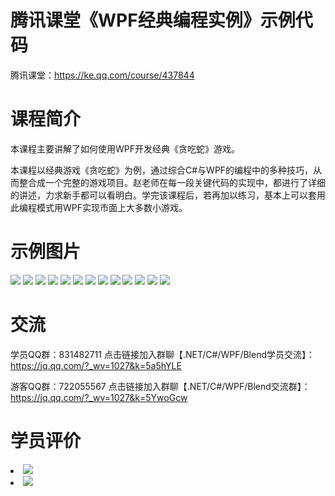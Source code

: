 # 腾讯课堂《WPF经典编程实例》示例代码

腾讯课堂：<a href="https://ke.qq.com/course/437844?tuin=1405e4a">https://ke.qq.com/course/437844</a><br/>



# 课程简介

本课程主要讲解了如何使用WPF开发经典《贪吃蛇》游戏。

本课程以经典游戏《贪吃蛇》为例，通过综合C#与WPF的编程中的多种技巧，从而整合成一个完整的游戏项目。赵老师在每一段关键代码的实现中，都进行了详细的讲述，力求新手都可以看明白。学完该课程后，若再加以练习，基本上可以套用此编程模式用WPF实现市面上大多数小游戏。

# 示例图片

<img src="https://github.com/zmrbak/WPFSnakeGame/blob/master/%E7%A4%BA%E4%BE%8B%E5%9B%BE%E7%89%87/WPF%E8%B4%AA%E5%90%83%E8%9B%87.gif?raw=true"/>
<img src="https://raw.githubusercontent.com/zmrbak/WPFSnakeGame/master/%E7%A4%BA%E4%BE%8B%E5%9B%BE%E7%89%87/9.png">
<img src="https://raw.githubusercontent.com/zmrbak/WPFSnakeGame/master/%E7%A4%BA%E4%BE%8B%E5%9B%BE%E7%89%87/122.png">
<img src="https://raw.githubusercontent.com/zmrbak/WPFSnakeGame/master/%E7%A4%BA%E4%BE%8B%E5%9B%BE%E7%89%87/81.png">
<img src="https://raw.githubusercontent.com/zmrbak/WPFSnakeGame/master/%E7%A4%BA%E4%BE%8B%E5%9B%BE%E7%89%87/11.png">
<img src="https://raw.githubusercontent.com/zmrbak/WPFSnakeGame/master/%E7%A4%BA%E4%BE%8B%E5%9B%BE%E7%89%87/2.png">
<img src="https://raw.githubusercontent.com/zmrbak/WPFSnakeGame/master/%E7%A4%BA%E4%BE%8B%E5%9B%BE%E7%89%87/10.png">
<img src="https://raw.githubusercontent.com/zmrbak/WPFSnakeGame/master/%E7%A4%BA%E4%BE%8B%E5%9B%BE%E7%89%87/7.png">
<img src="https://raw.githubusercontent.com/zmrbak/WPFSnakeGame/master/%E7%A4%BA%E4%BE%8B%E5%9B%BE%E7%89%87/5.png">
<img src="https://raw.githubusercontent.com/zmrbak/WPFSnakeGame/master/%E7%A4%BA%E4%BE%8B%E5%9B%BE%E7%89%87/121.png">
<img src="https://raw.githubusercontent.com/zmrbak/WPFSnakeGame/master/%E7%A4%BA%E4%BE%8B%E5%9B%BE%E7%89%87/82.png">
<img src="https://raw.githubusercontent.com/zmrbak/WPFSnakeGame/master/%E7%A4%BA%E4%BE%8B%E5%9B%BE%E7%89%87/123.png">
<img src="https://raw.githubusercontent.com/zmrbak/WPFSnakeGame/master/%E7%A4%BA%E4%BE%8B%E5%9B%BE%E7%89%87/6.png">

# 交流

学员QQ群：831482711  点击链接加入群聊【.NET/C#/WPF/Blend学员交流】：https://jq.qq.com/?_wv=1027&k=5a5hYLE

游客QQ群：722055567  点击链接加入群聊【.NET/C#/WPF/Blend交流群】：https://jq.qq.com/?_wv=1027&k=5YwoGcw

# 学员评价

<li><img src="https://raw.githubusercontent.com/zmrbak/WPFSnakeGame/master/%E5%AD%A6%E5%91%98%E8%AF%84%E4%BB%B7/Screenshot_2019-09-15-22-21-16.png"><br/>
<li><img src="https://raw.githubusercontent.com/zmrbak/WPFSnakeGame/master/%E5%AD%A6%E5%91%98%E8%AF%84%E4%BB%B7/Screenshot_2019-10-10-10-09-41.png"><br/>


